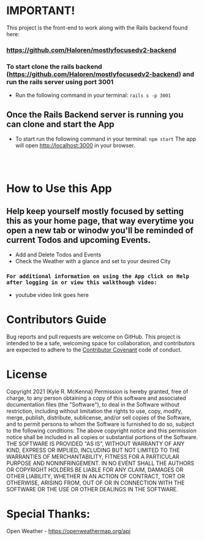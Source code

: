 # IMPORTANT!
This project is the front-end to work along with the Rails backend found here:
### https://github.com/Haloren/mostlyfocusedv2-backend
### To start clone the rails backend (https://github.com/Haloren/mostlyfocusedv2-backend) and run the rails server using port 3001
- Run the following command in your terminal: `rails s -p 3001` 

## Once the Rails Backend server is running you can clone and start the App

- To start run the following command in your terminal: `npm start`
The app will open [http://localhost:3000](http://localhost:3000) in your browser.  
<br />
<br />

# How to Use this App
## Help keep yourself mostly focused by setting this as your home page, that way everytime you open a new tab or winodw you'll be reminded of current Todos and upcoming Events.
- Add and Delete Todos and Events
- Check the Weather with a glance and set to your desired City

### `For additional information on using the App click on Help after logging in or view this walkthough video: `
- youtube video link goes here

# Contributors Guide
Bug reports and pull requests are welcome on GitHub. This project is intended to be a safe, welcoming space for collaboration, and contributors are expected to adhere to the [Contributor Covenant](http://contributor-covenant.org) code of conduct.

# License
Copyright 2021 (Kyle R. McKenna)
Permission is hereby granted, free of charge, to any person obtaining a copy of this software and associated documentation files (the "Software"), to deal in the Software without restriction, including without limitation the rights to use, copy, modify, merge, publish, distribute, sublicense, and/or sell copies of the Software, and to permit persons to whom the Software is furnished to do so, subject to the following conditions:
The above copyright notice and this permission notice shall be included in all copies or substantial portions of the Software.
THE SOFTWARE IS PROVIDED "AS IS", WITHOUT WARRANTY OF ANY KIND, EXPRESS OR IMPLIED, INCLUDING BUT NOT LIMITED TO THE WARRANTIES OF MERCHANTABILITY, FITNESS FOR A PARTICULAR PURPOSE AND NONINFRINGEMENT. IN NO EVENT SHALL THE AUTHORS OR COPYRIGHT HOLDERS BE LIABLE FOR ANY CLAIM, DAMAGES OR OTHER LIABILITY, WHETHER IN AN ACTION OF CONTRACT, TORT OR OTHERWISE, ARISING FROM, OUT OF OR IN CONNECTION WITH THE SOFTWARE OR THE USE OR OTHER DEALINGS IN THE SOFTWARE.

# Special Thanks:
Open Weather - https://openweathermap.org/api